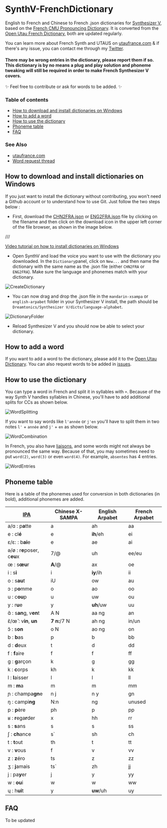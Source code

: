 # SynthV-FrenchDictionary
English to French and Chinese to French .json dictionaries for [Synthesizer V](https://dreamtonics.com/en/synthesizerv/), based on the [French CMU Pronouncing Dictionary](https://sourceforge.net/projects/cmusphinx/files/Acoustic%20and%20Language%20Models/French/). It is converted from the [Open Utau French Dictionary](https://github.com/mmemim/OpenUTAU-French-Dictionary), both are updated regularly.

You can learn more about French Synth and UTAUS on [utaufrance.com](https://utaufrance.com/) & if there's any issue, you can contact me through my [Twitter](https://twitter.com/mmem1m).

#### There may be wrong entries in the dictionary, please report them if so. This dictionary is by no means a plug and play solution and phoneme tweaking will still be required in order to make French Synthesizer V covers.

✨ Feel free to contribute or ask for words to be added. ✨

### Table of contents
- [How to download and install dictionaries on Windows]()
- [How to add a word]()
- [How to use the dictionary]()
- [Phoneme table]()
- [FAQ]()

### See Also
- [utaufrance.com](https://utaufrance.com/)
- [Word request thread](#)

## How to download and install dictionaries on Windows

If you just want to install the dictionary without contributing, you won't need a Github account or to understand how to use Git.
Just follow the two steps below : 

-  First, download the [CHN2FRA.json](#) or [ENG2FRA.json](#) file by clicking on the filename and then click on the download icon in the upper left corner of the file browser, as shown in the image below.

///

[Video tutorial on how to install dictionaries on Windows](https://www.youtube.com/watch?v=LI8hWO2PJGU)

-  Open SynthV and load the voice you want to use with the dictionary you downloaded. In the `Dictionary`panel, click on `New...` and then name the dictionary with the same name as the .json file (either `CHN2FRA` or `ENG2FRA`). Make sure the language and phonemes match with your dictionary.

![CreateDictionary](https://i.imgur.com/XwpXmlU.png)

- You can now drag and drop the .json file in the `mandarin-xsampa` or `english-arpabet` folder in your Synthesizer V install, the path should be `Dreamtonics/Synthesizer V/dicts/language-alphabet`.

![DictionaryFolder](https://i.imgur.com/kHjXSCy.png)

- Reload Synthesizer V and you should now be able to select your dictionary.

## How to add a word

If you want to add a word to the dictionary, please add it to the [Open Utau Dictionary](https://github.com/mmemim/OpenUTAU-French-Dictionary#how-to-add-a-word). You can also request words to be added in [issues](https://github.com/mmemim/OpenUTAU-French-Dictionary/issues).

## How to use the dictionary

You can type a word in French and split it in syllables with `+`. Because of the way Synth V handles syllables in Chinese, you'll have to add additional splits for CCs as shown below.

![WordSplitting](https://i.imgur.com/GC7yjcb.png)

If you want to say words like `l'année` or `j'en` you'll have to split them in two notes `l'` + `année` and `j'` + `en` as shown below.

![WordCombination](https://i.imgur.com/5K9zgrE.png)

In French, you also have [liaisons](https://en.wikipedia.org/wiki/Liaison_(French)), and some words might not always be pronounced the same way. Because of that, you may sometimes need to put `word(2)`, `word(3)` or even `word(4)`. For example, `absentes` has 4 entries.

![WordEntries](https://i.imgur.com/MsXgO0o.png)

## Phoneme table

Here is a table of the phonemes used for conversion in both dictionaries (in bold), additional phonemes are added.

| [IPA](https://en.wikipedia.org/wiki/Help:IPA/French) | Chinese X-SAMPA | English Arpabet | French Arpabet |
| ------------- | ------------- | ------------- | ------------- |
| a/ɑ : p**a**tte | a | ah | aa |
| e : cl**é** | e | **ih**/eh | ei |
| ɛ/ɛ: : b**ai**e | e | ae | ai |
| ə/ø : r**e**poser,  c**eu**x | 7/@ | uh | ee/eu |
| œ :  s**œu**r | **A**/@ | ax | oe |
| i : s**i** | i | **iy**/ih | ii |
| o : s**au**t | iU | ow | au |
| ɔ : p**o**mme | o | ao | oo |
| u : c**ou**p | u | uw | ou |
| y : r**u**e | y | **uh**/uw | uu |
| ɑ̃ : s**an**g, v**en**t | A N | aa ng | an |
| ɛ̃/œ̃ : v**in**, **un** | **7 n:**/7 N | ah ng | in/un |
| ɔ̃ : s**on** | o N | ao ng | on |
| b : **b**as | p | b | bb |
| d : **d**eux | t | d | dd |
| f : **f**aire | f | f | ff |
| g : **g**arçon | k | g | gg |
| k : **c**orps | kh | k | kk |
| l : **l**aisser | l | l | ll |
| m : **m**a | m | m | mm |
| ɲ : champa**gn**e | n j | n y | gn |
| ŋ : campi**ng** | N\:n | ng | unused |
| p : **p**ère | ph | p | pp |
| ʁ : **r**ega**r**der | x | hh | rr |
| s : **s**ans | s | s | ss |
| ʃ : **ch**ance | s` | sh | ch |
| t : **t**out | th | t | tt |
| v : **v**ous | f | v | vv |
| z : **z**éro | ts | z | zz |
| ʒ : **j**amais | ts` | zh | jj |
| j : pa**y**er | j | y | yy |
| w : **ou**i | w | w | ww |
| ɥ : h**ui**t | y | **uw**/uh | uy |

## FAQ

To be updated
